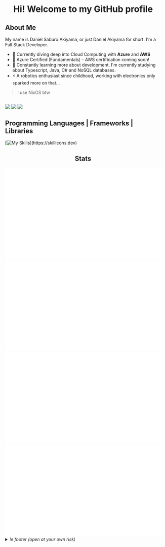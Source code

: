 <h1 align="center">Hi! Welcome to my GitHub profile</h1>

<h2>About Me</h2>

<p>My name is Daniel Saburo Akiyama, or just Daniel Akiyama for short. I'm a Full Stack Developer.</p>

- 🔭 Currently diving deep into Cloud Computing with **Azure** and **AWS**
- 🥇 Azure Certified (Fundamentals) – AWS certification coming soon!
- 🌱 Constantly learning more about development. I'm currently studying about Typescript, Java, C# and NoSQL databases.
- ⚡ A robotics enthusiast since childhood, working with electronics only sparked more on that...

> I use NixOS btw

##
<div>  
  <a href = "mailto:danielakiyama8@gmail.com"><img src="https://img.shields.io/badge/-Gmail-%23333?style=for-the-badge&logo=gmail&logoColor=white" target="_blank"></a>
  <a href="https://www.linkedin.com/in/daniel-akiyama/" target="_blank"><img src="https://img.shields.io/badge/-LinkedIn-%230077B5?style=for-the-badge&logo=linkedin&logoColor=white" target="_blank"></a>
  <a href="https://api.whatsapp.com/send?phone=5511959670278&text=Ol%C3%A1,%20eu%20encontrei%20seu%20n%C3%BAmero%20atrav%C3%A9s%20do%20GitHub!" target="_blank"><img src="https://img.shields.io/badge/WhatsApp-25D366?style=for-the-badge&logo=whatsapp&logoColor=white&logo=linkedin&logoColor=white" target="_blank"></a> 
</div>

## Programming Languages | Frameworks |  Libraries

[![My Skills](https://skillicons.dev/icons?i=androidstudio,arduino,aws,azure,bootstrap,cpp,css,discord,docker,dotnet,eclipse,git,github,gradle,html,java,js,kubernetes,linux,mongodb,mysql,nodejs,postman,py,raspberrypi,react,selenium,tensorflow,visualstudio,vscode,)](https://skillicons.dev)


<h2 align="center">Stats</h2>

  <img src="https://raw.githubusercontent.com/danielthx23/github-stats/master/generated/overview.svg#gh-dark-mode-only" />
  <img src="https://raw.githubusercontent.com/danielthx23/github-stats/master/generated/overview.svg#gh-light-mode-only" />
  <img src="https://raw.githubusercontent.com/danielthx23/github-stats/master/generated/languages.svg#gh-dark-mode-only" />
  <img src="https://raw.githubusercontent.com/danielthx23/github-stats/master/generated/languages.svg#gh-light-mode-only" />

<br/>

<details>
  <summary><i>le footer (open at your own risk)</i></summary>

  <p>
    <strong>Discord:</strong> danielthx23#2007<br/>
    <strong>GitHub:</strong> Can you guess?<br/>
  </p>

  <p><em>Nothing to see here...</em></p>
  <img src="./assets/club_sweep.gif" alt="GIF estranho" />
</details>
